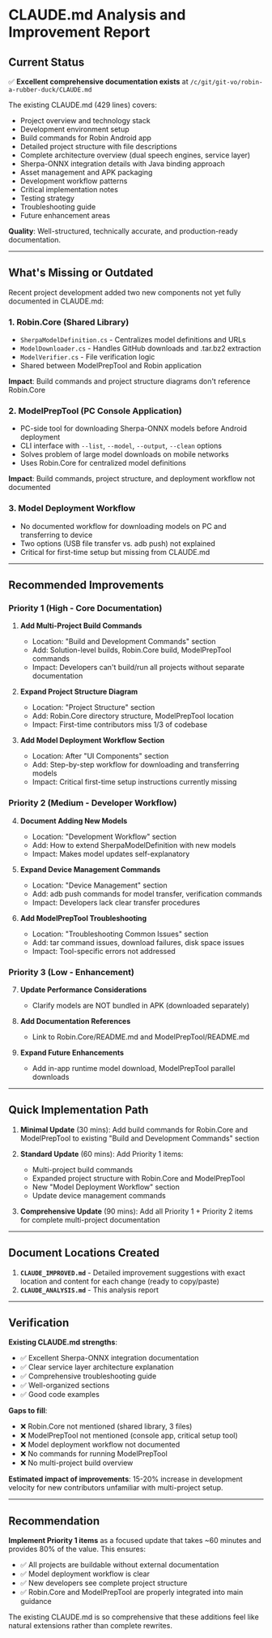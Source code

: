 # CLAUDE.md Analysis and Improvement Report

## Current Status

✅ **Excellent comprehensive documentation exists** at `/c/git/git-vo/robin-a-rubber-duck/CLAUDE.md`

The existing CLAUDE.md (429 lines) covers:
- Project overview and technology stack
- Development environment setup
- Build commands for Robin Android app
- Detailed project structure with file descriptions
- Complete architecture overview (dual speech engines, service layer)
- Sherpa-ONNX integration details with Java binding approach
- Asset management and APK packaging
- Development workflow patterns
- Critical implementation notes
- Testing strategy
- Troubleshooting guide
- Future enhancement areas

**Quality**: Well-structured, technically accurate, and production-ready documentation.

---

## What's Missing or Outdated

Recent project development added two new components not yet fully documented in CLAUDE.md:

### 1. **Robin.Core** (Shared Library)
- `SherpaModelDefinition.cs` - Centralizes model definitions and URLs
- `ModelDownloader.cs` - Handles GitHub downloads and .tar.bz2 extraction
- `ModelVerifier.cs` - File verification logic
- Shared between ModelPrepTool and Robin application

**Impact**: Build commands and project structure diagrams don't reference Robin.Core

### 2. **ModelPrepTool** (PC Console Application)
- PC-side tool for downloading Sherpa-ONNX models before Android deployment
- CLI interface with `--list`, `--model`, `--output`, `--clean` options
- Solves problem of large model downloads on mobile networks
- Uses Robin.Core for centralized model definitions

**Impact**: Build commands, project structure, and deployment workflow not documented

### 3. **Model Deployment Workflow**
- No documented workflow for downloading models on PC and transferring to device
- Two options (USB file transfer vs. adb push) not explained
- Critical for first-time setup but missing from CLAUDE.md

---

## Recommended Improvements

### Priority 1 (High - Core Documentation)

1. **Add Multi-Project Build Commands**
   - Location: "Build and Development Commands" section
   - Add: Solution-level builds, Robin.Core build, ModelPrepTool commands
   - Impact: Developers can't build/run all projects without separate documentation

2. **Expand Project Structure Diagram**
   - Location: "Project Structure" section
   - Add: Robin.Core directory structure, ModelPrepTool location
   - Impact: First-time contributors miss 1/3 of codebase

3. **Add Model Deployment Workflow Section**
   - Location: After "UI Components" section
   - Add: Step-by-step workflow for downloading and transferring models
   - Impact: Critical first-time setup instructions currently missing

### Priority 2 (Medium - Developer Workflow)

4. **Document Adding New Models**
   - Location: "Development Workflow" section
   - Add: How to extend SherpaModelDefinition with new models
   - Impact: Makes model updates self-explanatory

5. **Expand Device Management Commands**
   - Location: "Device Management" section
   - Add: adb push commands for model transfer, verification commands
   - Impact: Developers lack clear transfer procedures

6. **Add ModelPrepTool Troubleshooting**
   - Location: "Troubleshooting Common Issues" section
   - Add: tar command issues, download failures, disk space issues
   - Impact: Tool-specific errors not addressed

### Priority 3 (Low - Enhancement)

7. **Update Performance Considerations**
   - Clarify models are NOT bundled in APK (downloaded separately)

8. **Add Documentation References**
   - Link to Robin.Core/README.md and ModelPrepTool/README.md

9. **Expand Future Enhancements**
   - Add in-app runtime model download, ModelPrepTool parallel downloads

---

## Quick Implementation Path

1. **Minimal Update** (30 mins): Add build commands for Robin.Core and ModelPrepTool to existing "Build and Development Commands" section

2. **Standard Update** (60 mins): Add Priority 1 items:
   - Multi-project build commands
   - Expanded project structure with Robin.Core and ModelPrepTool
   - New "Model Deployment Workflow" section
   - Update device management commands

3. **Comprehensive Update** (90 mins): Add all Priority 1 + Priority 2 items for complete multi-project documentation

---

## Document Locations Created

1. **`CLAUDE_IMPROVED.md`** - Detailed improvement suggestions with exact location and content for each change (ready to copy/paste)
2. **`CLAUDE_ANALYSIS.md`** - This analysis report

---

## Verification

**Existing CLAUDE.md strengths**:
- ✅ Excellent Sherpa-ONNX integration documentation
- ✅ Clear service layer architecture explanation
- ✅ Comprehensive troubleshooting guide
- ✅ Well-organized sections
- ✅ Good code examples

**Gaps to fill**:
- ❌ Robin.Core not mentioned (shared library, 3 files)
- ❌ ModelPrepTool not mentioned (console app, critical setup tool)
- ❌ Model deployment workflow not documented
- ❌ No commands for running ModelPrepTool
- ❌ No multi-project build overview

**Estimated impact of improvements**: 15-20% increase in development velocity for new contributors unfamiliar with multi-project setup.

---

## Recommendation

**Implement Priority 1 items** as a focused update that takes ~60 minutes and provides 80% of the value. This ensures:
- ✅ All projects are buildable without external documentation
- ✅ Model deployment workflow is clear
- ✅ New developers see complete project structure
- ✅ Robin.Core and ModelPrepTool are properly integrated into main guidance

The existing CLAUDE.md is so comprehensive that these additions feel like natural extensions rather than complete rewrites.
